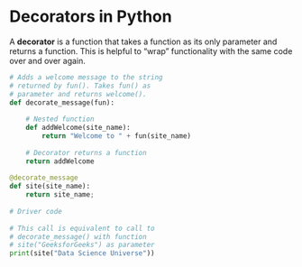 # Decorators in Python

A **decorator** is a function that takes a function as its only parameter and returns a function. This is helpful to “wrap” functionality with the same code over and over again. 

```python
# Adds a welcome message to the string 
# returned by fun(). Takes fun() as 
# parameter and returns welcome(). 
def decorate_message(fun): 
  
    # Nested function 
    def addWelcome(site_name): 
        return "Welcome to " + fun(site_name) 
  
    # Decorator returns a function 
    return addWelcome 
  
@decorate_message
def site(site_name): 
    return site_name; 
  
# Driver code 
  
# This call is equivalent to call to 
# decorate_message() with function 
# site("GeeksforGeeks") as parameter 
print(site("Data Science Universe"))
```
